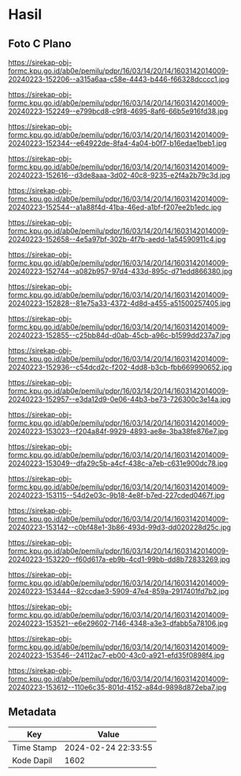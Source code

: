 # Hasil

## Foto C Plano

https://sirekap-obj-formc.kpu.go.id/ab0e/pemilu/pdpr/16/03/14/20/14/1603142014009-20240223-152206--a315a6aa-c58e-4443-b446-f66328dcccc1.jpg

https://sirekap-obj-formc.kpu.go.id/ab0e/pemilu/pdpr/16/03/14/20/14/1603142014009-20240223-152249--e799bcd8-c9f8-4695-8af6-66b5e916fd38.jpg

https://sirekap-obj-formc.kpu.go.id/ab0e/pemilu/pdpr/16/03/14/20/14/1603142014009-20240223-152344--e64922de-8fa4-4a04-b0f7-b16edae1beb1.jpg

https://sirekap-obj-formc.kpu.go.id/ab0e/pemilu/pdpr/16/03/14/20/14/1603142014009-20240223-152616--d3de8aaa-3d02-40c8-9235-e2f4a2b79c3d.jpg

https://sirekap-obj-formc.kpu.go.id/ab0e/pemilu/pdpr/16/03/14/20/14/1603142014009-20240223-152544--a1a88f4d-41ba-46ed-a1bf-f207ee2b1edc.jpg

https://sirekap-obj-formc.kpu.go.id/ab0e/pemilu/pdpr/16/03/14/20/14/1603142014009-20240223-152658--4e5a97bf-302b-4f7b-aedd-1a54590911c4.jpg

https://sirekap-obj-formc.kpu.go.id/ab0e/pemilu/pdpr/16/03/14/20/14/1603142014009-20240223-152744--a082b957-97d4-433d-895c-d71edd866380.jpg

https://sirekap-obj-formc.kpu.go.id/ab0e/pemilu/pdpr/16/03/14/20/14/1603142014009-20240223-152828--81e75a33-4372-4d8d-a455-a51500257405.jpg

https://sirekap-obj-formc.kpu.go.id/ab0e/pemilu/pdpr/16/03/14/20/14/1603142014009-20240223-152855--c25bb84d-d0ab-45cb-a96c-b1599dd237a7.jpg

https://sirekap-obj-formc.kpu.go.id/ab0e/pemilu/pdpr/16/03/14/20/14/1603142014009-20240223-152936--c54dcd2c-f202-4dd8-b3cb-fbb669990652.jpg

https://sirekap-obj-formc.kpu.go.id/ab0e/pemilu/pdpr/16/03/14/20/14/1603142014009-20240223-152957--e3da12d9-0e06-44b3-be73-726300c3e14a.jpg

https://sirekap-obj-formc.kpu.go.id/ab0e/pemilu/pdpr/16/03/14/20/14/1603142014009-20240223-153023--f204a84f-9929-4893-ae8e-3ba38fe876e7.jpg

https://sirekap-obj-formc.kpu.go.id/ab0e/pemilu/pdpr/16/03/14/20/14/1603142014009-20240223-153049--dfa29c5b-a4cf-438c-a7eb-c631e900dc78.jpg

https://sirekap-obj-formc.kpu.go.id/ab0e/pemilu/pdpr/16/03/14/20/14/1603142014009-20240223-153115--54d2e03c-9b18-4e8f-b7ed-227cded0467f.jpg

https://sirekap-obj-formc.kpu.go.id/ab0e/pemilu/pdpr/16/03/14/20/14/1603142014009-20240223-153142--c0bf48e1-3b86-493d-99d3-dd020228d25c.jpg

https://sirekap-obj-formc.kpu.go.id/ab0e/pemilu/pdpr/16/03/14/20/14/1603142014009-20240223-153220--f60d617a-eb9b-4cd1-99bb-dd8b72833269.jpg

https://sirekap-obj-formc.kpu.go.id/ab0e/pemilu/pdpr/16/03/14/20/14/1603142014009-20240223-153444--82ccdae3-5909-47e4-859a-2917401fd7b2.jpg

https://sirekap-obj-formc.kpu.go.id/ab0e/pemilu/pdpr/16/03/14/20/14/1603142014009-20240223-153521--e6e29602-7146-4348-a3e3-dfabb5a78106.jpg

https://sirekap-obj-formc.kpu.go.id/ab0e/pemilu/pdpr/16/03/14/20/14/1603142014009-20240223-153546--24112ac7-eb00-43c0-a921-efd35f0898f4.jpg

https://sirekap-obj-formc.kpu.go.id/ab0e/pemilu/pdpr/16/03/14/20/14/1603142014009-20240223-153612--110e6c35-801d-4152-a84d-9898d872eba7.jpg


## Metadata

| Key        | Value               |
| ---------- | ------------------- |
| Time Stamp | 2024-02-24 22:33:55 |
| Kode Dapil | 1602                |



